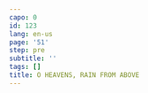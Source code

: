 ```yaml
---
capo: 0
id: 123
lang: en-us
page: '51'
step: pre
subtitle: ''
tags: []
title: O HEAVENS, RAIN FROM ABOVE
---
```

